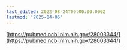 ```yaml
---
last_edited: 2022-08-24T00:00:00.000Z
lastmod: '2025-04-06'
---
```





[https://pubmed.ncbi.nlm.nih.gov/28003344/](https://pubmed.ncbi.nlm.nih.gov/28003344/)
